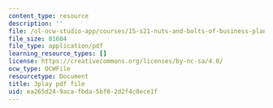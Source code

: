 ```yaml
---
content_type: resource
description: ''
file: /ol-ocw-studio-app/courses/15-s21-nuts-and-bolts-of-business-plans-january-iap-2014/ea265d249acafbda5bf02d2f4c0ece1f_Lau7bwQAWr4.pdf
file_size: 81604
file_type: application/pdf
learning_resource_types: []
license: https://creativecommons.org/licenses/by-nc-sa/4.0/
ocw_type: OCWFile
resourcetype: Document
title: 3play pdf file
uid: ea265d24-9aca-fbda-5bf0-2d2f4c0ece1f
---
```

